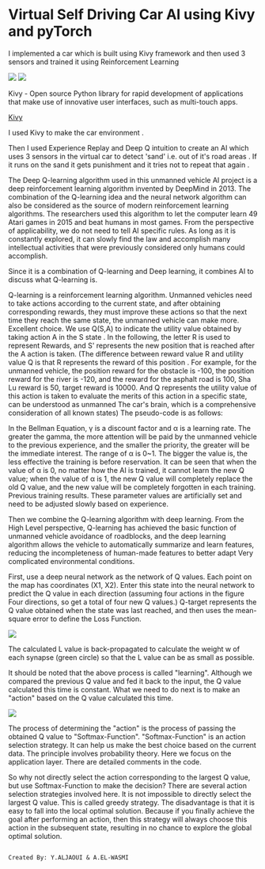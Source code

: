 # Virtual Self Driving Car AI using Kivy and pyTorch


I implemented a car which is built using Kivy framework and then used 3 sensors and trained it using Reinforcement Learning


![](https://user-images.githubusercontent.com/22739177/32823936-c279686a-c993-11e7-906e-ea3e7830e275.gif) ![](https://user-images.githubusercontent.com/22739177/32823937-c2950e80-c993-11e7-9358-89e50cdaae8f.gif)

Kivy - Open source Python library for rapid development of applications
that make use of innovative user interfaces, such as multi-touch apps.

[Kivy](https://kivy.org/#home)

I used Kivy to make the car environment .

Then I used Experience Replay and Deep Q intuition to create an AI which uses 3 sensors in the virtual car to detect 'sand' i.e. out of it's road areas . If it runs on the sand it gets punishment and it tries not to repeat that again .

The Deep Q-learning algorithm used in this unmanned vehicle AI project is a deep reinforcement learning algorithm invented by DeepMind in 2013. The combination of the Q-learning idea and the neural network algorithm can also be considered as the source of modern reinforcement learning algorithms. The researchers used this algorithm to let the computer learn 49 Atari games in 2015 and beat humans in most games. From the perspective of applicability, we do not need to tell AI specific rules. As long as it is constantly explored, it can slowly find the law and accomplish many intellectual activities that were previously considered only humans could accomplish.

Since it is a combination of Q-learning and Deep learning, it combines AI to discuss what Q-learning is.

Q-learning is a reinforcement learning algorithm. Unmanned vehicles need to take actions according to the current state, and after obtaining corresponding rewards, they must improve these actions so that the next time they reach the same state, the unmanned vehicle can make more. Excellent choice. We use Q(S,A) to indicate the utility value obtained by taking action A in the S state . In the following, the letter R is used to represent Rewards, and S' represents the new position that is reached after the A action is taken. (The difference between reward value R and utility value Q is that R represents the reward of this position . For example, for the unmanned vehicle, the position reward for the obstacle is -100, the position reward for the river is -120, and the reward for the asphalt road is 100, Sha Lu reward is 50, target reward is 10000. And Q represents the utility value of this action is taken to evaluate the merits of this action in a specific state, can be understood as unmanned The car's brain, which is a comprehensive consideration of all known states) The pseudo-code is as follows:

In the Bellman Equation, γ is a discount factor and α is a learning rate. The greater the gamma, the more attention will be paid by the unmanned vehicle to the previous experience, and the smaller the priority, the greater will be the immediate interest. The range of α is 0~1. The bigger the value is, the less effective the training is before reservation. It can be seen that when the value of α is 0, no matter how the AI ​​is trained, it cannot learn the new Q value; when the value of α is 1, the new Q value will completely replace the old Q value, and the new value will be completely forgotten in each training. Previous training results. These parameter values ​​are artificially set and need to be adjusted slowly based on experience.

Then we combine the Q-learning algorithm with deep learning. From the High Level perspective, Q-learning has achieved the basic function of unmanned vehicle avoidance of roadblocks, and the deep learning algorithm allows the vehicle to automatically summarize and learn features, reducing the incompleteness of human-made features to better adapt Very complicated environmental conditions.

First, use a deep neural network as the network of Q values. Each point on the map has coordinates (X1, X2). Enter this state into the neural network to predict the Q value in each direction (assuming four actions in the figure Four directions, so get a total of four new Q values.) Q-target represents the Q value obtained when the state was last reached, and then uses the mean-square error to define the Loss Function. 

![](https://user-images.githubusercontent.com/22739177/32822235-60bfc1b6-c98c-11e7-966a-2a2c295645cc.PNG)

The calculated L value is back-propagated to calculate the weight w of each synapse (green circle) so that the L value can be as small as possible.

It should be noted that the above process is called "learning". Although we compared the previous Q value and fed it back to the input, the Q value calculated this time is constant. What we need to do next is to make an "action" based on the Q value calculated this time.


![](https://user-images.githubusercontent.com/22739177/32822234-60a7c57a-c98c-11e7-82b2-82d53104940a.PNG)

The process of determining the "action" is the process of passing the obtained Q value to "Softmax-Function". "Softmax-Function" is an action selection strategy. It can help us make the best choice based on the current data. The principle involves probability theory. Here we focus on the application layer. There are detailed comments in the code.

So why not directly select the action corresponding to the largest Q value, but use Softmax-Function to make the decision? There are several action selection strategies involved here. It is not impossible to directly select the largest Q value. This is called greedy strategy. The disadvantage is that it is easy to fall into the local optimal solution. Because if you finally achieve the goal after performing an action, then this strategy will always choose this action in the subsequent state, resulting in no chance to explore the global optimal solution.
                                                                      
                                                                                               Created By: Y.ALJAOUI & A.EL-WASMI


